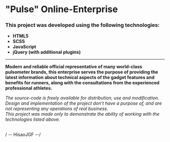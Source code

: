 # "Pulse" Online-Enterprise

### This project was developed using the following technologies:
* **HTML5**
* **SCSS**
* **JavaScript**
* **jQuery (with additional plugins)**

---

**Modern and reliable official representative of many world-class pulsometer brands, this enterprise serves the purpose of providing the latest information about technical aspects of the gadget features and benefits for runners, along with the consultations from the experienced professional athletes.**

*The source-code is freely available for distribution, use and modification.*  
*Design and implementation of the project don't have a purpose of, and are not representing any operations of real business.*  
*This project was made only to demonstrate the ability of working with the technologies listed above.*

\
/ -- HisaoJGF --/